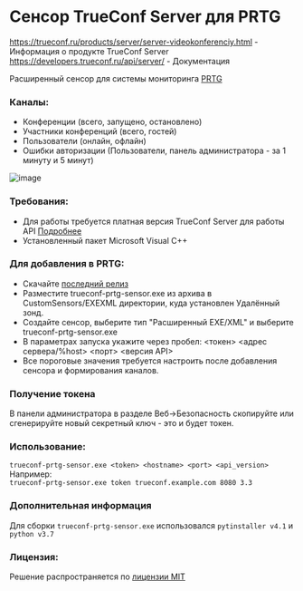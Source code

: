 Сенсор TrueConf Server для PRTG
===============================

https://trueconf.ru/products/server/server-videokonferenciy.html - Информация о продукте  TrueConf Server    
https://developers.trueconf.ru/api/server/ - Документация  

Расширенный сенсор для системы мониторинга [PRTG](https://www.ru.paessler.com/prtg)  


### Каналы:
* Конференции (всего, запущено, остановлено)
* Участники конференций (всего, гостей)
* Пользователи (онлайн, офлайн)
* Ошибки авторизации (Пользователи, панель администратора - за 1 минуту и 5 минут)

![image](https://user-images.githubusercontent.com/1285761/119223067-fe408480-baff-11eb-9488-a9cd69836d6f.png)

### Требования:
- Для работы требуется платная версия TrueConf Server для работы API [Подробнее](https://trueconf.ru/prices.html)
- Установленный пакет Microsoft Visual C++ 

### Для добавления в PRTG:
- Скачайте [последний релиз](https://github.com/sys-admin-su/prtg-sensor-trueconf-server/releases/)
- Разместите trueconf-prtg-sensor.exe из архива в CustomSensors/EXEXML директории, куда установлен Удалённый зонд.
- Создайте сенсор, выберите тип "Расширенный EXE/XML" и выберите trueconf-prtg-sensor.exe
- В параметрах запуска укажите через пробел: <токен> <адрес сервера/%host> <порт> <версия API>
- Все пороговые значения требуется настроить после добавления сенсора и формирования каналов.


### Получение токена
В панели администратора в разделе Веб->Безопасность скопируйте или сгенерируйте новый секретный ключ - это и будет токен.

### Использование:
`trueconf-prtg-sensor.exe <token> <hostname> <port> <api_version>`  
Например:  
`trueconf-prtg-sensor.exe token trueconf.example.com 8080 3.3`
  
### Дополнительная информация
Для сборки `trueconf-prtg-sensor.exe` использовался `pytinstaller v4.1` и `python v3.7`

### Лицензия:
Решение распространяется по [лицензии MIT](https://github.com/sys-admin-su/prtg-sensor-trueconf-server/blob/main/LICENSE)